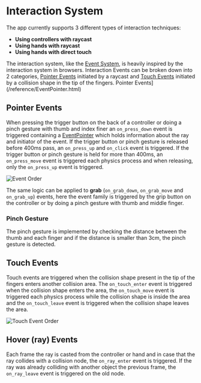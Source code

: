 # Interaction System

The app currently supports 3 different types of interaction techniques:

- **Using controllers with raycast**
- **Using hands with raycast**
- **Using hands with direct touch**

The interaction system, like the [Event System](/development/event-system.html), is heavily inspired by the interaction system in browsers. Interaction Events can be broken down into 2 categories, [Pointer Events](/reference/EventPointer.html) initiated by a raycast and [Touch Events](/reference/EventTouch.html) initiated by a collision shape in the tip of the fingers. Pointer Events](/reference/EventPointer.html)

## Pointer Events

When pressing the trigger button on the back of a controller or doing a pinch gesture with thumb and index finer an `on_press_down` event is triggered containing a [EventPointer](/reference/EventPointer.html) which holds information about the ray and initiator of the event. If the trigger button or pinch gesture is released before 400ms pass, an `on_press_up` and `on_click` event is triggered. If the trigger button or pinch gesture is held for more than 400ms, an `on_press_move` event is triggered each physics process and when releasing, only the `on_press_up` event is triggered.

![Event Order](/img/event-order.svg)

The same logic can be applied to **grab** (`on_grab_down`, `on_grab_move` and `on_grab_up`) events, here the event family is triggered by the grip button on the controller or by doing a pinch gesture with thumb and middle finger.

### Pinch Gesture

The pinch gesture is implemented by checking the distance between the thumb and each finger and if the distance is smaller than 3cm, the pinch gesture is detected.

## Touch Events

Touch events are triggered when the collision shape present in the tip of the fingers enters another collision area. The `on_touch_enter` event is triggered when the collision shape enters the area, the `on_touch_move` event is triggered each physics process while the collision shape is inside the area and the `on_touch_leave` event is triggered when the collision shape leaves the area.

![Touch Event Order](/img/touch-event.svg)

## Hover (ray) Events

Each frame the ray is casted from the controller or hand and in case that the ray collides with a collision node, the `on_ray_enter` event is triggered. If the ray was already colliding with another object the previous frame, the `on_ray_leave` event is triggered on the old node.